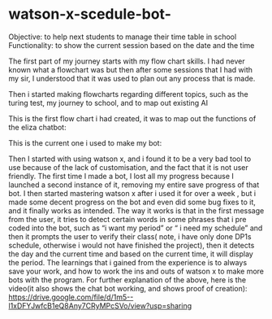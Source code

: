 # watson-x-scedule-bot-
Objective: to help next students to manage their time table in school
Functionality: to show the current session based on the date and the time 


The first part of my journey starts with my flow chart skills. I had never known what a flowchart was but then after some sessions that I had with my sir, I understood that it was used to plan out any process that is made. 

Then i started making flowcharts regarding different topics, such as the turing test, my journey to school, and to map out existing AI

This is the first flow chart i had created, it was to map out the functions of the eliza chatbot:


This is the current one i used to make my bot:

Then I started with using watson x, and i found it to be a very bad tool to use because of the lack of customisation, and the fact that it is not user friendly. The first time I made a bot, I lost all my progress because I launched a second instance of it, removing my entire save progress of that bot. 
I then started mastering watson x after i used it for over a week , but i made some decent progress on the bot and even did some bug fixes to it, and it finally works as intended. The way it works is that in the first message from the user, it tries to detect certain words in some phrases that i pre coded into the bot, such as “i want my period” or “ i need my schedule” and then it prompts the user to verify their class( note, i have only done DP1s schedule, otherwise i would not have finished the project), then it detects the day and the current time and based on the current time, it will display the period. The learnings that i gained from the experience is to always save your work, and how to work the ins and outs of watson x to make more bots with the program. 
For further explanation of the above, here is the video(it also shows the chat bot working, and shows proof of creation): https://drive.google.com/file/d/1m5--l1xDFYJwfcB1eQ8Any7CRyMPcSVo/view?usp=sharing
